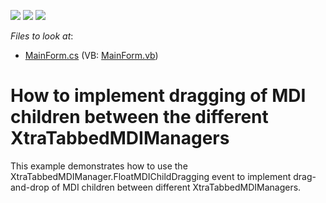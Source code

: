 <!-- default badges list -->
![](https://img.shields.io/endpoint?url=https://codecentral.devexpress.com/api/v1/VersionRange/128617079/13.1.4%2B)
[![](https://img.shields.io/badge/Open_in_DevExpress_Support_Center-FF7200?style=flat-square&logo=DevExpress&logoColor=white)](https://supportcenter.devexpress.com/ticket/details/E2776)
[![](https://img.shields.io/badge/📖_How_to_use_DevExpress_Examples-e9f6fc?style=flat-square)](https://docs.devexpress.com/GeneralInformation/403183)
<!-- default badges end -->
<!-- default file list -->
*Files to look at*:

* [MainForm.cs](./CS/TabbedMDIApp/MainForm.cs) (VB: [MainForm.vb](./VB/TabbedMDIApp/MainForm.vb))
<!-- default file list end -->
# How to implement dragging of MDI children between the different XtraTabbedMDIManagers


<p>This example demonstrates how to use the XtraTabbedMDIManager.FloatMDIChildDragging event to implement drag-and-drop of MDI children between different XtraTabbedMDIManagers.</p>

<br/>


